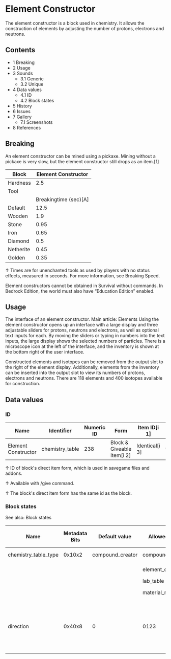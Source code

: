 # Element Constructor
The element constructor is a block used in chemistry. It allows the construction of elements by adjusting the number of protons, electrons and neutrons.

## Contents
- 1 Breaking
- 2 Usage
- 3 Sounds
	- 3.1 Generic
	- 3.2 Unique
- 4 Data values
	- 4.1 ID
	- 4.2 Block states
- 5 History
- 6 Issues
- 7 Gallery
	- 7.1 Screenshots
- 8 References

## Breaking
An element constructor can be mined using a pickaxe. Mining without a pickaxe is very slow, but the element constructor still drops as an item.[1]

| Block     | Element Constructor   |
|-----------|-----------------------|
| Hardness  | 2.5                   |
| Tool      |                       |
|           | Breakingtime (sec)[A] |
| Default   | 12.5                  |
| Wooden    | 1.9                   |
| Stone     | 0.95                  |
| Iron      | 0.65                  |
| Diamond   | 0.5                   |
| Netherite | 0.45                  |
| Golden    | 0.35                  |


↑ Times are for unenchanted tools as used by players with no status effects, measured in seconds. For more information, see Breaking Speed.


Element constructors cannot be obtained in Survival without commands. In Bedrock Edition, the world must also have “Education Edition” enabled.

## Usage
The interface of an element constructor.
Main article: Elements
Using the element constructor opens up an interface with a large display and three adjustable sliders for protons, neutrons and electrons, as well as optional text inputs for each. By moving the sliders or typing in numbers into the text inputs, the large display shows the selected numbers of particles. There is a microscope icon at the left of the interface, and the inventory is shown at the bottom right of the user interface.

Constructed elements and isotopes can be removed from the output slot to the right of the element display. Additionally, elements from the inventory can be inserted into the output slot to view its numbers of protons, electrons and neutrons. There are 118 elements and 400 isotopes available for construction.

## Data values
### ID
| Name                | Identifier      | Numeric ID | Form                       | Item ID[i 1]   | Translation key              |
|---------------------|-----------------|------------|----------------------------|----------------|------------------------------|
| Element Constructor | chemistry_table | 238        | Block & Giveable Item[i 2] | Identical[i 3] | tile.elementconstructor.name |


↑ ID of block's direct item form, which is used in savegame files and addons.

↑ Available with /give command.

↑ The block's direct item form has the same id as the block.


### Block states
See also: Block states

| Name                 | Metadata Bits | Default value    | Allowed values      | Values forMetadata Bits | Description                                                          |
|----------------------|---------------|------------------|---------------------|-------------------------|----------------------------------------------------------------------|
| chemistry_table_type | 0x10x2        | compound_creator | compound_creator    | 0                       | Compound Creator                                                     |
|                      |               |                  | element_constructor | 2                       | Element Constructor                                                  |
|                      |               |                  | lab_table           | 3                       | Lab Table                                                            |
|                      |               |                  | material_reducer    | 1                       | Material Reducer                                                     |
| direction            | 0x40x8        | 0                | 0123                | 0123                    | The direction the block's front is.0: north 1: east 2: south 3: west |



